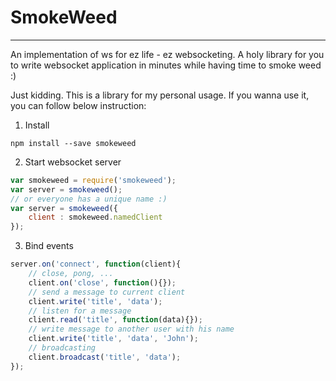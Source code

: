 # SmokeWeed
----
An implementation of ws for ez life - ez websocketing. A holy library for you to write websocket application in minutes while having time to smoke weed :)

Just kidding. This is a library for my personal usage. If you wanna use it, you can follow below instruction:

1. Install

```
npm install --save smokeweed
```

2. Start websocket server

```javascript
var smokeweed = require('smokeweed');
var server = smokeweed();
// or everyone has a unique name :)
var server = smokeweed({
    client : smokeweed.namedClient
});
```

3. Bind events

```javascript
server.on('connect', function(client){
    // close, pong, ...
    client.on('close', function(){});
    // send a message to current client
    client.write('title', 'data');
    // listen for a message
    client.read('title', function(data){});
    // write message to another user with his name
    client.write('title', 'data', 'John');
    // broadcasting
    client.broadcast('title', 'data');
});
```
